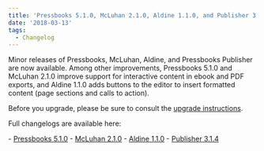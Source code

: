```yaml
---
title: 'Pressbooks 5.1.0, McLuhan 2.1.0, Aldine 1.1.0, and Publisher 3.1.4'
date: '2018-03-13'
tags:
  - Changelog
---
```


Minor releases of Pressbooks, McLuhan, Aldine, and Pressbooks Publisher are now available.
Among other improvements, Pressbooks 5.1.0 and McLuhan 2.1.0 improve support for
interactive content in ebook and PDF exports, and Aldine 1.1.0 adds buttons to the editor
to insert formatted content (page sections and calls to action).

Before you upgrade, please be sure to consult the
[upgrade instructions](https://docs.pressbooks.org/upgrading/#upgrading-to-pressbooks-5-x).

Full changelogs are available here:

\- [Pressbooks 5.1.0](https://docs.pressbooks.org/changelog/pressbooks/#5-1-0) -
[McLuhan 2.1.0](https://docs.pressbooks.org/changelog/pressbooks-book/#2-1-0) -
[Aldine 1.1.0](https://docs.pressbooks.org/changelog/pressbooks-aldine/#1-1-0) -
[Publisher 3.1.4](https://docs.pressbooks.org/changelog/pressbooks-publisher/#3-1-4)
